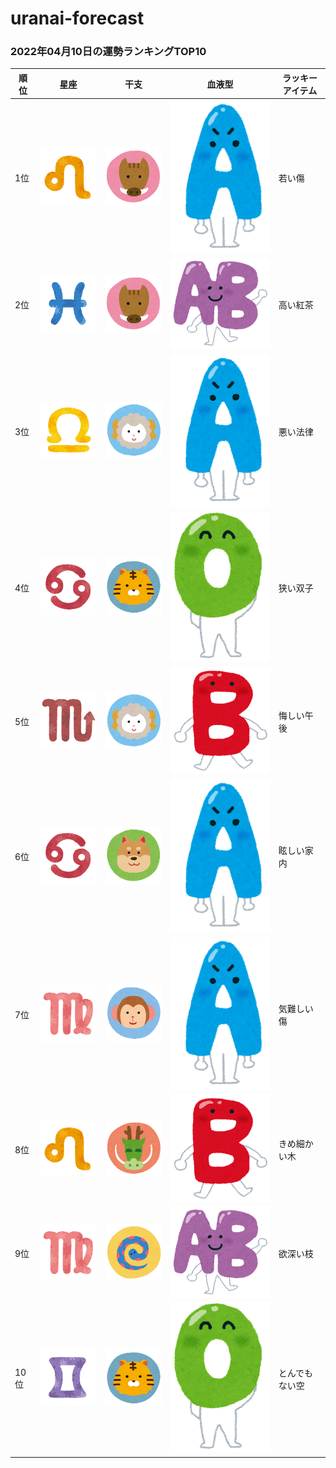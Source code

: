 # uranai-forecast

### 2022年04月10日の運勢ランキングTOP10
|順位|星座|干支|血液型|ラッキーアイテム|
|-----------|-----------|-----------|-----------|-----------|
|1位|<img src='imgs/sign/small/seiza_mark05_shishi.png'>|<img src='imgs/eto/small/eto_mark12_inoshishi.png'>|<img src='imgs/blood/small/ketsuekigata_a.png'>|若い傷|
|2位|<img src='imgs/sign/small/seiza_mark12_uo.png'>|<img src='imgs/eto/small/eto_mark12_inoshishi.png'>|<img src='imgs/blood/small/ketsuekigata_ab.png'>|高い紅茶|
|3位|<img src='imgs/sign/small/seiza_mark07_tenbin.png'>|<img src='imgs/eto/small/eto_mark08_hitsuji.png'>|<img src='imgs/blood/small/ketsuekigata_a.png'>|悪い法律|
|4位|<img src='imgs/sign/small/seiza_mark04_kani.png'>|<img src='imgs/eto/small/eto_mark03_tora.png'>|<img src='imgs/blood/small/ketsuekigata_o.png'>|狭い双子|
|5位|<img src='imgs/sign/small/seiza_mark08_sasori.png'>|<img src='imgs/eto/small/eto_mark08_hitsuji.png'>|<img src='imgs/blood/small/ketsuekigata_b.png'>|悔しい午後|
|6位|<img src='imgs/sign/small/seiza_mark04_kani.png'>|<img src='imgs/eto/small/eto_mark11_inu.png'>|<img src='imgs/blood/small/ketsuekigata_a.png'>|眩しい家内|
|7位|<img src='imgs/sign/small/seiza_mark06_otome.png'>|<img src='imgs/eto/small/eto_mark09_saru.png'>|<img src='imgs/blood/small/ketsuekigata_a.png'>|気難しい傷|
|8位|<img src='imgs/sign/small/seiza_mark05_shishi.png'>|<img src='imgs/eto/small/eto_mark05_tatsu.png'>|<img src='imgs/blood/small/ketsuekigata_b.png'>|きめ細かい木|
|9位|<img src='imgs/sign/small/seiza_mark06_otome.png'>|<img src='imgs/eto/small/eto_mark06_hebi.png'>|<img src='imgs/blood/small/ketsuekigata_ab.png'>|欲深い枝|
|10位|<img src='imgs/sign/small/seiza_mark03_futago.png'>|<img src='imgs/eto/small/eto_mark03_tora.png'>|<img src='imgs/blood/small/ketsuekigata_o.png'>|とんでもない空|
